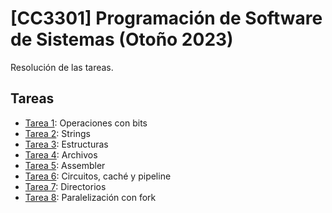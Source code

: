 # [CC3301] Programación de Software de Sistemas (Otoño 2023)
Resolución de las tareas.

## Tareas

- [Tarea 1](Tareas/T1/): Operaciones con bits
- [Tarea 2](Tareas/T2/): Strings
- [Tarea 3](Tareas/T3/): Estructuras
- [Tarea 4](Tareas/T4/): Archivos
- [Tarea 5](Tareas/T5/): Assembler
- [Tarea 6](Tareas/T6/): Circuitos, caché y pipeline
- [Tarea 7](Tareas/T7/): Directorios
- [Tarea 8](Tareas/T8/): Paralelización con fork
